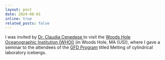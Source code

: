 ```yaml
---
layout: post
date: 2024-08-01
inline: true
related_posts: false
---
```


I was invited by <a href="https://www2.whoi.edu/staff/ccenedese/"> Dr. Claudia Cenedese </a> to visit the <a href="xhttps://www.whoi.edu/">Woods Hole Oceanographic Institution (WHOI)</a> (in Woods Hole, MA (US)), where I gave a seminar to the attendees of the <a href="https://gfd.whoi.edu/">GFD Program</a> titled Melting of cylindrical laboratory icebergs.